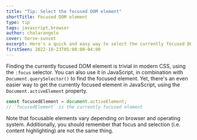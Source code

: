 ```yaml
---
title: "Tip: Select the focused DOM element"
shortTitle: Focused DOM element
type: tip
tags: javascript,browser
author: chalarangelo
cover: horse-sunset
excerpt: Here's a quick and easy way to select the currently focused DOM element in JavaScript.
firstSeen: 2022-10-23T05:00:00-04:00
---
```


Finding the currently focused DOM element is trivial in modern CSS, using the `:focus` selector. You can also use it in JavaScript, in combination with `Document.querySelector()` to find the focused element. Yet, there's an even easier way to get the currently focused element in JavaScript, using the `Document.activeElement` property.

```js
const focusedElement = document.activeElement;
// `focusedElement` is the currently focused element
```

Note that focusable elements vary depending on browser and operating system. Additionally, you should remember that focus and selection (i.e. content highlighting) are not the same thing.
